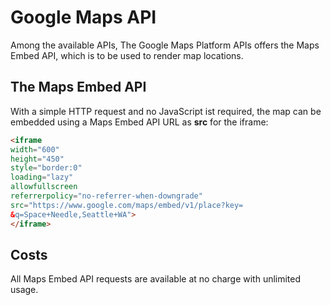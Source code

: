 # Google Maps API

Among the available APIs, The Google Maps Platform APIs offers the Maps Embed API, which is to be used to render map locations.

## The Maps Embed API

With a simple HTTP request and no JavaScript ist required, the map can be embedded using a Maps Embed API URL as **src** for the iframe:

```html 
<iframe
width="600"
height="450"
style="border:0"
loading="lazy"
allowfullscreen
referrerpolicy="no-referrer-when-downgrade"
src="https://www.google.com/maps/embed/v1/place?key=
&q=Space+Needle,Seattle+WA">
</iframe>
```

## Costs

All Maps Embed API requests are available at no charge with unlimited usage.